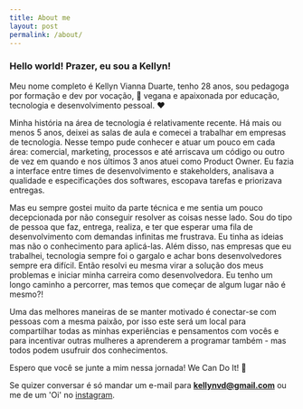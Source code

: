 ```yaml
---
title: About me
layout: post
permalink: /about/
---
```


<h3> Hello world! Prazer, eu sou a Kellyn!</h3>

Meu nome completo é Kellyn Vianna Duarte, tenho 28 anos, sou pedagoga por formação e dev por vocação, 🥑 vegana e apaixonada por educação, tecnologia e desenvolvimento pessoal. ❤️

Minha história na área de tecnologia é relativamente recente. Há mais ou menos 5 anos, deixei as salas de aula e comecei a trabalhar em empresas de tecnologia. Nesse tempo pude conhecer e atuar um pouco em cada área: comercial, marketing, processos e até arriscava um código ou outro de vez em quando e nos últimos 3 anos atuei como Product Owner. Eu fazia a interface entre times de desenvolvimento e stakeholders, analisava a qualidade e especificações dos softwares, escopava tarefas e priorizava entregas.

Mas eu sempre gostei muito da parte técnica e me sentia um pouco decepcionada por não conseguir resolver as coisas nesse lado. Sou do tipo de pessoa que faz, entrega, realiza, e ter que esperar uma fila de desenvolvimento com demandas infinitas me frustrava. Eu tinha as ideias mas não o conhecimento para aplicá-las. Além disso, nas empresas que eu trabalhei, tecnologia sempre foi o gargalo e achar bons desenvolvedores sempre era difícil. Então resolvi eu mesma virar a solução dos meus problemas e iniciar minha carreira como desenvolvedora. Eu tenho um longo caminho a percorrer, mas temos que começar de algum lugar não é mesmo?!

Uma das melhores maneiras de se manter motivado é conectar-se com pessoas com a mesma paixão, por isso este será um local para compartilhar todas as minhas experiências e pensamentos com vocês e para incentivar outras mulheres a aprenderem a programar também - mas todos podem usufruir dos conhecimentos.

Espero que você se junte a mim nessa jornada! We Can Do It! 💪

Se quizer conversar é só mandar um e-mail para <strong>kellynvd@gmail.com</strong> ou me de um 'Oi' no <a class="aboutLinks" href="https://www.instagram.com/kellynvd" target="_blank">instagram</a>.
